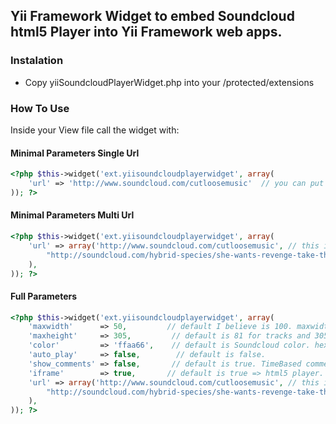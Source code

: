 ## Yii Framework Widget to embed Soundcloud html5 Player into Yii Framework web apps.

### Instalation

* Copy yiiSoundcloudPlayerWidget.php into your /protected/extensions

### How To Use

Inside your View file call the widget with:

#### Minimal Parameters Single Url

```php
<?php $this->widget('ext.yiisoundcloudplayerwidget', array(           
    'url' => 'http://www.soundcloud.com/cutloosemusic'  // you can put here a profile, group, playlist or track url     
)); ?>  
```

#### Minimal Parameters Multi Url

```php
<?php $this->widget('ext.yiisoundcloudplayerwidget', array(           
    'url' => array('http://www.soundcloud.com/cutloosemusic', // this is a profile
        "http://soundcloud.com/hybrid-species/she-wants-revenge-take-the" // this a direct link to a track
    ),          
)); ?>  
```

#### Full Parameters

```php
<?php $this->widget('ext.yiisoundcloudplayerwidget', array(
    'maxwidth'      => 50,         // default I believe is 100. maxwidth in px.
    'maxheight'     => 305,         // default is 81 for tracks and 305 for all others.
    'color'         => 'ffaa66',    // default is Soundcloud color. hex triplet for player primary color.
    'auto_play'     => false,        // default is false.                
    'show_comments' => false,       // default is true. TimeBased comments on waveform.
    'iframe'        => true,       // default is true => html5 player. false => old Adobe Flash player.                
    'url' => array('http://www.soundcloud.com/cutloosemusic', // this is a profile
        "http://soundcloud.com/hybrid-species/she-wants-revenge-take-the" // this a direct link to a track
    ),      
)); ?>
```  